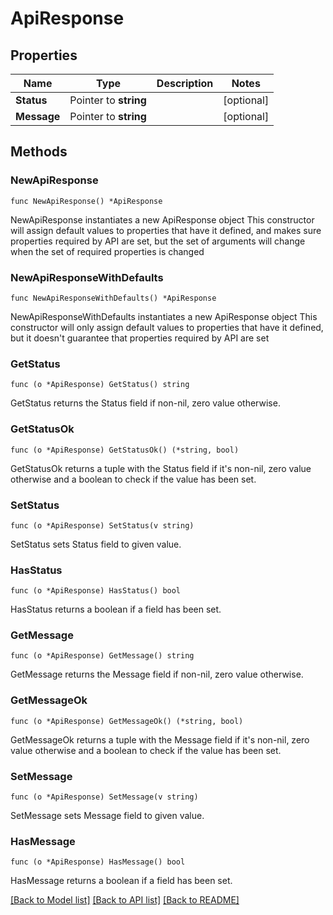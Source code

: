# ApiResponse

## Properties

Name | Type | Description | Notes
------------ | ------------- | ------------- | -------------
**Status** | Pointer to **string** |  | [optional] 
**Message** | Pointer to **string** |  | [optional] 

## Methods

### NewApiResponse

`func NewApiResponse() *ApiResponse`

NewApiResponse instantiates a new ApiResponse object
This constructor will assign default values to properties that have it defined,
and makes sure properties required by API are set, but the set of arguments
will change when the set of required properties is changed

### NewApiResponseWithDefaults

`func NewApiResponseWithDefaults() *ApiResponse`

NewApiResponseWithDefaults instantiates a new ApiResponse object
This constructor will only assign default values to properties that have it defined,
but it doesn't guarantee that properties required by API are set

### GetStatus

`func (o *ApiResponse) GetStatus() string`

GetStatus returns the Status field if non-nil, zero value otherwise.

### GetStatusOk

`func (o *ApiResponse) GetStatusOk() (*string, bool)`

GetStatusOk returns a tuple with the Status field if it's non-nil, zero value otherwise
and a boolean to check if the value has been set.

### SetStatus

`func (o *ApiResponse) SetStatus(v string)`

SetStatus sets Status field to given value.

### HasStatus

`func (o *ApiResponse) HasStatus() bool`

HasStatus returns a boolean if a field has been set.

### GetMessage

`func (o *ApiResponse) GetMessage() string`

GetMessage returns the Message field if non-nil, zero value otherwise.

### GetMessageOk

`func (o *ApiResponse) GetMessageOk() (*string, bool)`

GetMessageOk returns a tuple with the Message field if it's non-nil, zero value otherwise
and a boolean to check if the value has been set.

### SetMessage

`func (o *ApiResponse) SetMessage(v string)`

SetMessage sets Message field to given value.

### HasMessage

`func (o *ApiResponse) HasMessage() bool`

HasMessage returns a boolean if a field has been set.


[[Back to Model list]](../README.md#documentation-for-models) [[Back to API list]](../README.md#documentation-for-api-endpoints) [[Back to README]](../README.md)


